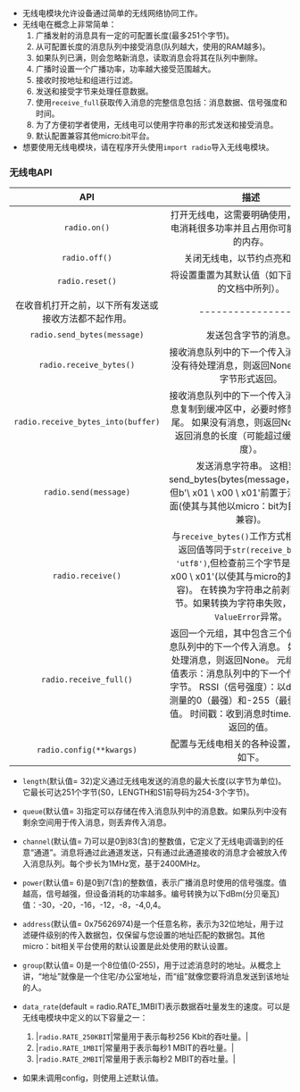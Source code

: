 - 无线电模块允许设备通过简单的无线网络协同工作。
- 无线电在概念上非常简单：
	1. 广播发射的消息具有一定的可配置长度(最多251个字节)。
	2. 从可配置长度的消息队列中接受消息(队列越大，使用的RAM越多)。
	3. 如果队列已满，则会忽略新消息，读取消息会将其在队列中删除。
	4. 广播时设置一个广播功率，功率越大接受范围越大。
	5. 接收时按地址和组进行过滤。
	6. 发送和接受字节来处理任意数据。
	7. 使用`receive_full`获取传入消息的完整信息包括：消息数据、信号强度和时间。
	8. 为了方便初学者使用，无线电可以使用字符串的形式发送和接受消息。
	9. 默认配置兼容其他micro:bit平台。
- 想要使用无线电模块，请在程序开头使用`import radio`导入无线电模块。

### 无线电API ###

| API | 描述 | 
| :------------: | :-----------: |
|`radio.on()`|打开无线电，这需要明确使用，因为无线电消耗很多功率并且占用你可能需要使用的内存。|
|`radio.off()`|关闭无线电，以节约点亮和内存。|
|`radio.reset()`|将设置重置为其默认值（如下面配置功能的文档中所列）。|
|在收音机打开之前，以下所有发送或接收方法都不起作用。|------------------|
|`radio.send_bytes(message)`|发送包含字节的消息。|
|`radio.receive_bytes()`|接收消息队列中的下一个传入消息。 如果没有待处理消息，则返回None。 消息以字节形式返回。|
|`radio.receive_bytes_into(buffer)`|接收消息队列中的下一个传入消息。 将消息复制到缓冲区中，必要时修剪消息的结尾。 如果没有消息，则返回None，否则返回消息的长度（可能超过缓冲区的长度）。
|`radio.send(message)`|发送消息字符串。 这相当于send_bytes(bytes(message，'utf8'))，但b'\ x01 \ x00 \ x01'前置于消息队列前面(使其与其他以micro：bit为目标的平台兼容)。|
|`radio.receive()`|与`receive_bytes()`工作方式相同，它的返回值等同于`str(receive_bytes(), 'utf8')`,但检查前三个字节是b'\ x01 \ x00 \ x01'(以使其与micro的其他平台兼容)。 在转换为字符串之前剥离前置字节。如果转换为字符串失败，则会引发`ValueError`异常。|
|`radio.receive_full()`|返回一个元组，其中包含三个值，表示消息队列中的下一个传入消息。 如果没有待处理消息，则返回None。 元组中的三个值表示：消息队列中的下一个传入消息为字节。 RSSI（信号强度）：以dBm为单位测量的0（最强）和-255（最弱）之间的值。 时间戳：收到消息时time.ticks_us()返回的值。|
|`radio.config(**kwargs)`|配置与无线电相关的各种设置，其默认值如下。|

- `length`(默认值= 32)定义通过无线电发送的消息的最大长度(以字节为单位)。它最长可达251个字节(S0，LENGTH和S1前导码为254-3个字节)。

- `queue`(默认值= 3)指定可以存储在传入消息队列中的消息数。如果队列中没有剩余空间用于传入消息，则丢弃传入消息。

- `channel`(默认值= 7)可以是0到83(含)的整数值，它定义了无线电调谐到的任意“通道”。消息将通过此通道发送，只有通过此通道接收的消息才会被放入传入消息队列。每个步长为1MHz宽，基于2400MHz。

- `power`(默认值= 6)是0到7(含)的整数值，表示广播消息时使用的信号强度。值越高，信号越强，但设备消耗的功率越多。编号转换为以下dBm(分贝毫瓦)值：-30，-20，-16，-12，-8，-4,0,4。

- `address`(默认值= 0x75626974)是一个任意名称，表示为32位地址，用于过滤硬件级别的传入数据包，仅保留与您设置的地址匹配的数据包。其他micro：bit相关平台使用的默认设置是此处使用的默认设置。

- `group`(默认值= 0)是一个8位值(0-255)，用于过滤消息时的地址。从概念上讲，“地址”就像是一个住宅/办公室地址，而“组”就像您要将消息发送到该地址的人。

- `data_rate`(default = radio.RATE_1MBIT)表示数据吞吐量发生的速度。可以是无线电模块中定义的以下容量之一：
	1. |`radio.RATE_250KBIT`|常量用于表示每秒256 Kbit的吞吐量。|
	2. |`radio.RATE_1MBIT`|常量用于表示每秒1 MBIT的吞吐量。|
	3. |`radio.RATE_2MBIT`|常量用于表示每秒2 MBIT的吞吐量。|

- 如果未调用config，则使用上述默认值。
